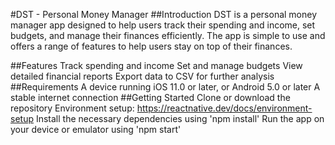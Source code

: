 #DST - Personal Money Manager
##Introduction
DST is a personal money manager app designed to help users track their spending and income, set budgets, and manage their finances efficiently. The app is simple to use and offers a range of features to help users stay on top of their finances.

##Features
Track spending and income
Set and manage budgets
View detailed financial reports
Export data to CSV for further analysis
##Requirements
A device running iOS 11.0 or later, or Android 5.0 or later
A stable internet connection
##Getting Started
Clone or download the repository
Environment setup: https://reactnative.dev/docs/environment-setup
Install the necessary dependencies using 'npm install'
Run the app on your device or emulator using 'npm start'
